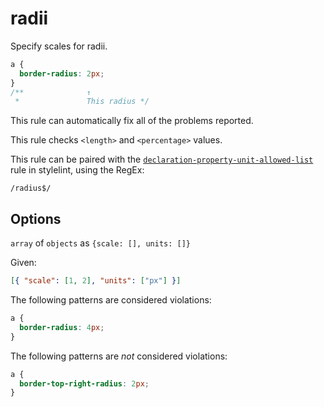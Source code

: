 # radii

Specify scales for radii.

```css
a {
  border-radius: 2px;
}
/**              ↑
 *               This radius */
```

This rule can automatically fix all of the problems reported.

This rule checks `<length>` and `<percentage>` values.

This rule can be paired with the [`declaration-property-unit-allowed-list`](https://stylelint.io/user-guide/rules/declaration-property-unit-allowed-list) rule in stylelint, using the RegEx:

```
/radius$/
```

## Options

`array` of `objects` as `{scale: [], units: []}`

Given:

```json
[{ "scale": [1, 2], "units": ["px"] }]
```

The following patterns are considered violations:

```css
a {
  border-radius: 4px;
}
```

The following patterns are _not_ considered violations:

```css
a {
  border-top-right-radius: 2px;
}
```
